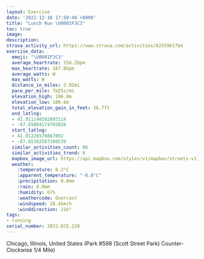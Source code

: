 ```yaml
---
layout: Exercise
date: '2022-12-16 17:50:48 +0000'
title: "Lunch Run \U0001F3C3"
toc: true
image:
description:
strava_activity_url: https://www.strava.com/activities/8255961764
exercise_data:
  emoji: "\U0001F3C3"
  average_heartrate: 156.2bpm
  max_heartrate: 167.0bpm
  average_watts: W
  max_watts: W
  distance_in_miles: 2.02mi
  pace_per_mile: 7m25s/mi
  elevation_high: 186.0m
  elevation_low: 180.6m
  total_elevation_gain_in_feet: 36.7ft
  end_latlng:
  - 41.911140102893114
  - -87.65004174783826
  start_latlng:
  - 41.91226570867002
  - -87.65302587300539
  similar_activities_count: 86
  similar_activities_trend: 0
  mapbox_image_url: https://api.mapbox.com/styles/v1/mapbox/streets-v11/static/path-5+787af2-1.0(g%7Bx~Fhl~uO%40%7DBDMb%40i%40dAeB%5Eq%40DUAa%40BgAIiC%40ETABCFiBEkBGeNAy%40I_ABw%40B%5BJQL%40FC%60%40e%40FA%60%40%3FP%3FHBFT%40%5C%40%60E%40XBPFJRRPFbAA%5CGPMFKHYBg%40AwBCk%40GMQWUGUAg%40%40g%40FKFOPIVAXBfCBj%40DJVZPFt%40A%5CC%5CQFIJYD%5BC%7DCIe%40QSWGa%40AeAJIDMNGTCR%3FzABjABNFTXXPDj%40Gp%40CROJSJm%40AqACeACMIUUWYEk%40Am%40HOFILQr%40FhA%3FnAFf%40XXPHJ%3FdAEPCPORg%40B%5BA_AAuACWIUEIWMYC%7D%40Hq%40COAUQiA%3Fi%40BID%5DVAFDh%40PjHCpCD~EEjBBt%40A%60%40),pin-s-s+e5b22e(-87.65141,41.91172),pin-s-f+89ae00(-87.64827999999996,41.91100000000003)/auto/800x800?access_token=pk.eyJ1Ijoiam9zaGJlY2ttYW4iLCJhIjoiY205eWR2aDd1MWZ6djJrbXc4a3M0bWZleiJ9.XiG9OWkNcZk2QzjJbxLB4A
  weather:
    :temperature: 0.2°C
    :apparent_temperature: "-6.8°C"
    :precipitation: 0.0mm
    :rain: 0.0mm
    :humidity: 67%
    :weathercode: Overcast
    :windspeed: 28.4km/h
    :winddirection: 216°
tags:
- running
serial_number: 2022.ECE.228
---
```

Chicago, Illinois, United States (Park #598 (Scott Street Park) Counter-Clockwise 1/4 Mile)
